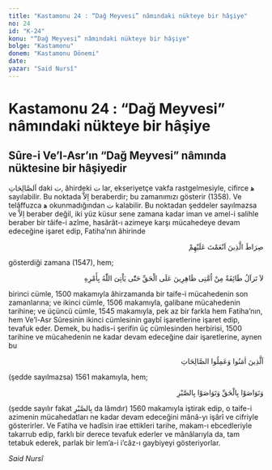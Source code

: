 ```yaml
---
title: "Kastamonu 24 : “Dağ Meyvesi” nâmındaki nükteye bir hâşiye"
no: 24
id: "K-24"
konu: "“Dağ Meyvesi” nâmındaki nükteye bir hâşiye"
bolge: "Kastamonu"
donem: "Kastamonu Dönemi"
date: 
yazar: "Said Nursî"
---
```


# Kastamonu 24 : “Dağ Meyvesi” nâmındaki nükteye bir hâşiye

## Sûre-i Ve’l-Asr’ın “Dağ Meyvesi” nâmında nüktesine bir hâşiyedir

<span class="arabic" dir="rtl" title="Meal: “Sâlih ameller, hayırlı işler”">اَلصَّالِحَاتِ</span> daki <span class="arabic" dir="rtl" title="">ت</span>, âhirdeki <span class="arabic" dir="rtl" title="">ت</span> lar, ekseriyetçe vakfa rastgelmesiyle, cifirce <span class="arabic" dir="rtl" title="">ﻫ</span> sayılabilir. Bu noktada <span class="arabic" dir="rtl" title="">اِلاَّ</span> beraberdir; bu zamanımızı gösterir (1358). Ve telâffuzca <span class="arabic" dir="rtl" title="">ﻫ</span> okunmadığından <span class="arabic" dir="rtl" title="">ت</span> kalabilir. Bu noktadan şeddeler sayılmazsa ve <span class="arabic" dir="rtl" title="">اِلاَّ</span> beraber değil, iki yüz küsur sene zamana kadar iman ve amel-i salihle beraber bir tâife-i azîme, hasârât-ı azimeye karşı mücahedeye devam edeceğine işaret edip, Fatiha’nın âhirinde

<p class="arabic" dir="rtl" title="Meal: “Kendilerine nimet verdiklerinin yolu.” [Fâtiha Sûresi, 1:7]">صِرَاطَ الَّذِينَ اَنْعَمْتَ عَلَيْهِمْ</p>

gösterdiği zamana (1547), hem;

<p class="arabic" dir="rtl" title="Meal: “Ümmetimden bir taife Allah’ın emri gelinceye kadar (yani kıyâmetin kopmasına kadar) hak üzerinde galip olacaktır.”">لاَ تَزاَلُ طَائِفَةٌ مِنْ اُمَّتِى ظَاهِرِينَ عَلَى الْحَقِّ حَتّٰى يَاْتِىَ اللّٰهُ بِأَمْرِهِ</p>

birinci cümle, 1500 makamıyla âhirzamanda bir taife-i mücahedenin son zamanlarına; ve ikinci cümle, 1506 makamıyla, galibane mücahedenin tarihine; ve üçüncü cümle, 1545 makamıyla, pek az bir farkla hem Fatiha’nın, hem Ve’l-Asr Sûresinin ikinci cümlesinin gaybî işaretlerine işaret edip, tevafuk eder. Demek, bu hadis-i şerifin üç cümlesinden herbirisi, 1500 tarihine ve mücahedenin ne kadar devam edeceğine dair işaretlerine, aynen bu

<p class="arabic" dir="rtl" title="Meal: “Ancak îmân eden ve güzel işler yapanlar müstesnâ.” [Asr Sûresi, 103:3]">اَلَّذِينَ اٰمَنُوا وَعَمِلُوا الصَّالِحَاتِ</p>

(şedde sayılmazsa) 1561 makamıyla, hem;

<p class="arabic" dir="rtl" title="Meal: “Birbirlerine hakkı ve sabrı tavsiye edenler.” [Asr Sûresi, 103:3]">وَتَوَاصَوْا بِالْحَقِّ وَتَوَاصَوْا بِالصَّبْرِ</p>

(şedde sayılır fakat <span class="arabic" dir="rtl" title="">بِالصَّبْرِ</span> da lâmdır) 1560 makamıyla iştirak edip, o taife-i azimenin mücahedatları ne kadar devam edeceğini mânâ-yı işârî ve cifriyle gösterirler. Ve Fatiha ve hadîsin irae ettikleri tarihe, makam-ı ebcedleriyle takarrub edip, farklı bir derece tevafuk ederler ve mânâlarıyla da, tam tetabuk ederek, parlak bir lem’a-i i’câz-ı gaybiyeyi gösteriyorlar.

*Said Nursî*

